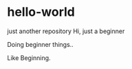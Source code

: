 # hello-world
just another repository
Hi, just a beginner

Doing beginner things..

Like Beginning.
